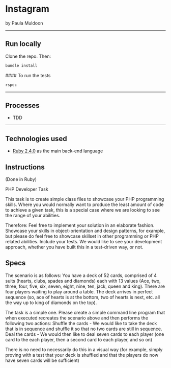 # Instagram
by Paula Muldoon

---

## Run locally
Clone the repo. Then:

```bash
bundle install
```
#### To run the tests
```bash
rspec
```

---
## Processes
* TDD

---
## Technologies used

* [Ruby 2.4.0](https://www.ruby-lang.org/en/) as the main back-end language

## Instructions
(Done in Ruby)

PHP Developer Task

This task is to create simple class files to showcase your PHP programming skills. Where you would normally want to produce the least amount of code to achieve a given task, this is a special case where we are looking to see the range of your abilities.

Therefore:
Feel free to implement your solution in an elaborate fashion. Showcase your skills in object-orientation and design patterns, for example, but please do feel free to showcase skillset in other programming or PHP related abilities.
Include your tests. We would like to see your development approach, whether you have built this in a test-driven way, or not.

## Specs
The scenario is as follows:
You have a deck of 52 cards, comprised of 4 suits (hearts, clubs, spades and diamonds) each with 13 values (Ace, two, three, four, five, six, seven, eight, nine, ten, jack, queen and king).
There are four players waiting to play around a table.
The deck arrives in perfect sequence (so, ace of hearts is at the bottom, two of hearts is next, etc. all the way up to king of diamonds on the top).

The task is a simple one. Please create a simple command line program that when executed recreates the scenario above and then performs the following two actions:
Shuffle the cards  - We would like to take the deck that is in sequence and shuffle it so that no two cards are still in sequence.
Deal the cards - We would then like to deal seven cards to each player (one card to the each player, then a second card to each player, and so on)

There is no need to necessarily do this in a visual way (for example, simply proving with a test that your deck is shuffled and that the players do now have seven cards will be sufficient)
